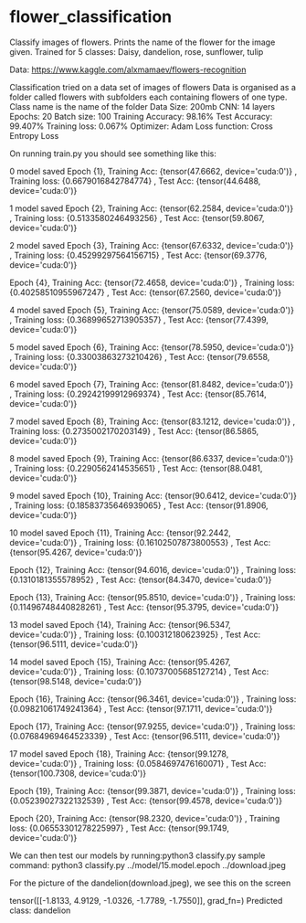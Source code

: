 # flower_classification
Classify images of flowers. Prints the name of the flower for the image given. Trained for 5 classes: Daisy, dandelion, rose, sunflower, tulip

Data: https://www.kaggle.com/alxmamaev/flowers-recognition

Classification tried on a data set of images of flowers
    Data is organised as a folder called flowers with subfolders each containing flowers of one type. Class name is the name of the folder
    Data Size: 200mb
    CNN: 14 layers
    Epochs: 20
    Batch size: 100
    Training Accuracy: 98.16%
    Test Accuracy: 99.407%
    Training loss: 0.067%
    Optimizer: Adam
    Loss function: Cross Entropy Loss

On running train.py you should see something like this:

0 model saved
Epoch {1}, Training Acc: {tensor(47.6662, device='cuda:0')} , Training loss: {0.6679016842784774} , Test Acc: {tensor(44.6488, device='cuda:0')}

1 model saved
Epoch {2}, Training Acc: {tensor(62.2584, device='cuda:0')} , Training loss: {0.5133580246493256} , Test Acc: {tensor(59.8067, device='cuda:0')}

2 model saved
Epoch {3}, Training Acc: {tensor(67.6332, device='cuda:0')} , Training loss: {0.45299297564156715} , Test Acc: {tensor(69.3776, device='cuda:0')}

Epoch {4}, Training Acc: {tensor(72.4658, device='cuda:0')} , Training loss: {0.40258510955967247} , Test Acc: {tensor(67.2560, device='cuda:0')}

4 model saved
Epoch {5}, Training Acc: {tensor(75.0589, device='cuda:0')} , Training loss: {0.36899652713905357} , Test Acc: {tensor(77.4399, device='cuda:0')}

5 model saved
Epoch {6}, Training Acc: {tensor(78.5950, device='cuda:0')} , Training loss: {0.33003863273210426} , Test Acc: {tensor(79.6558, device='cuda:0')}

6 model saved
Epoch {7}, Training Acc: {tensor(81.8482, device='cuda:0')} , Training loss: {0.29242199912969374} , Test Acc: {tensor(85.7614, device='cuda:0')}

7 model saved
Epoch {8}, Training Acc: {tensor(83.1212, device='cuda:0')} , Training loss: {0.2735002170203149} , Test Acc: {tensor(86.5865, device='cuda:0')}

8 model saved
Epoch {9}, Training Acc: {tensor(86.6337, device='cuda:0')} , Training loss: {0.2290562414535651} , Test Acc: {tensor(88.0481, device='cuda:0')}

9 model saved
Epoch {10}, Training Acc: {tensor(90.6412, device='cuda:0')} , Training loss: {0.18583735646939065} , Test Acc: {tensor(91.8906, device='cuda:0')}

10 model saved
Epoch {11}, Training Acc: {tensor(92.2442, device='cuda:0')} , Training loss: {0.16102507873800553} , Test Acc: {tensor(95.4267, device='cuda:0')}

Epoch {12}, Training Acc: {tensor(94.6016, device='cuda:0')} , Training loss: {0.1310181355578952} , Test Acc: {tensor(84.3470, device='cuda:0')}

Epoch {13}, Training Acc: {tensor(95.8510, device='cuda:0')} , Training loss: {0.11496748440828261} , Test Acc: {tensor(95.3795, device='cuda:0')}

13 model saved
Epoch {14}, Training Acc: {tensor(96.5347, device='cuda:0')} , Training loss: {0.100312180623925} , Test Acc: {tensor(96.5111, device='cuda:0')}

14 model saved
Epoch {15}, Training Acc: {tensor(95.4267, device='cuda:0')} , Training loss: {0.10737005685127214} , Test Acc: {tensor(98.5148, device='cuda:0')}

Epoch {16}, Training Acc: {tensor(96.3461, device='cuda:0')} , Training loss: {0.09821061749241364} , Test Acc: {tensor(97.1711, device='cuda:0')}

Epoch {17}, Training Acc: {tensor(97.9255, device='cuda:0')} , Training loss: {0.07684969464523339} , Test Acc: {tensor(96.5111, device='cuda:0')}

17 model saved
Epoch {18}, Training Acc: {tensor(99.1278, device='cuda:0')} , Training loss: {0.0584697476160071} , Test Acc: {tensor(100.7308, device='cuda:0')}

Epoch {19}, Training Acc: {tensor(99.3871, device='cuda:0')} , Training loss: {0.05239027322132539} , Test Acc: {tensor(99.4578, device='cuda:0')}

Epoch {20}, Training Acc: {tensor(98.2320, device='cuda:0')} , Training loss: {0.06553301278225997} , Test Acc: {tensor(99.1749, device='cuda:0')}


We can then test our models by running:python3 classify.py <path to model> <path to image>
sample command: python3 classify.py ../model/15.model.epoch ../download.jpeg

For the picture of the dandelion(download.jpeg), we see this on the screen

tensor([[-1.8133,  4.9129, -1.0326, -1.7789, -1.7550]],
       grad_fn=<AddmmBackward>)
Predicted class: dandelion
